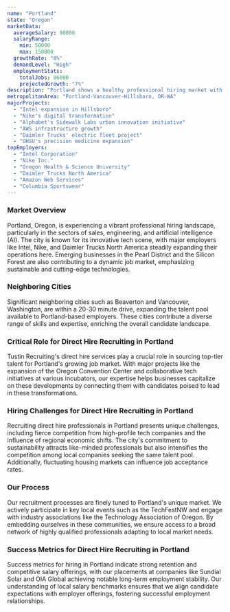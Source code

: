 ```yaml
---
name: "Portland"
state: "Oregon"
marketData:
  averageSalary: 90000
  salaryRange:
    min: 50000
    max: 150000
  growthRate: "8%"
  demandLevel: "High"
  employmentStats:
    totalJobs: 86000
    projectedGrowth: "7%"
description: "Portland shows a healthy professional hiring market with an increasing push towards technology and innovation."
metropolitanArea: "Portland-Vancouver-Hillsboro, OR-WA"
majorProjects:
  - "Intel expansion in Hillsboro"
  - "Nike's digital transformation"
  - "Alphabet's Sidewalk Labs urban innovation initiative"
  - "AWS infrastructure growth"
  - "Daimler Trucks' electric fleet project"
  - "OHSU's precision medicine expansion"
topEmployers:
  - "Intel Corporation"
  - "Nike Inc."
  - "Oregon Health & Science University"
  - "Daimler Trucks North America"
  - "Amazon Web Services"
  - "Columbia Sportswear"
---
```


### Market Overview
Portland, Oregon, is experiencing a vibrant professional hiring landscape, particularly in the sectors of sales, engineering, and artificial intelligence (AI). The city is known for its innovative tech scene, with major employers like Intel, Nike, and Daimler Trucks North America steadily expanding their operations here. Emerging businesses in the Pearl District and the Silicon Forest are also contributing to a dynamic job market, emphasizing sustainable and cutting-edge technologies.
### Neighboring Cities
Significant neighboring cities such as Beaverton and Vancouver, Washington, are within a 20-30 minute drive, expanding the talent pool available to Portland-based employers. These cities contribute a diverse range of skills and expertise, enriching the overall candidate landscape.

### Critical Role for Direct Hire Recruiting in Portland
Tustin Recruiting's direct hire services play a crucial role in sourcing top-tier talent for Portland's growing job market. With major projects like the expansion of the Oregon Convention Center and collaborative tech initiatives at various incubators, our expertise helps businesses capitalize on these developments by connecting them with candidates poised to lead in these transformations.

### Hiring Challenges for Direct Hire Recruiting in Portland
Recruiting direct hire professionals in Portland presents unique challenges, including fierce competition from high-profile tech companies and the influence of regional economic shifts. The city's commitment to sustainability attracts like-minded professionals but also intensifies the competition among local companies seeking the same talent pool. Additionally, fluctuating housing markets can influence job acceptance rates.

### Our Process
Our recruitment processes are finely tuned to Portland's unique market. We actively participate in key local events such as the TechFestNW and engage with industry associations like the Technology Association of Oregon. By embedding ourselves in these communities, we ensure access to a broad network of highly qualified professionals adapting to local market needs.

### Success Metrics for Direct Hire Recruiting in Portland
Success metrics for hiring in Portland indicate strong retention and competitive salary offerings, with our placements at companies like Sundial Solar and OIA Global achieving notable long-term employment stability. Our understanding of local salary benchmarks ensures that we align candidate expectations with employer offerings, fostering successful employment relationships.